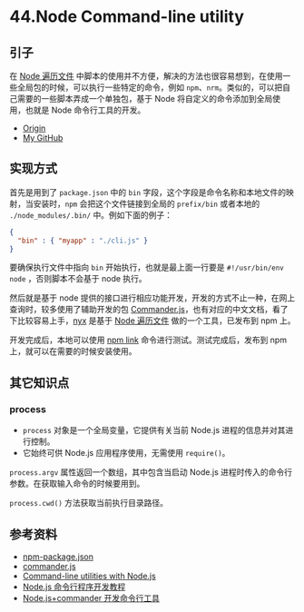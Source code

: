 # 44.Node Command-line utility
## 引子
在 [Node 遍历文件][url-segment45] 中脚本的使用并不方便，解决的方法也很容易想到，在使用一些全局包的时候，可以执行一些特定的命令，例如 `npm`、`nrm`。类似的，可以把自己需要的一些脚本弄成一个单独包，基于 Node 将自定义的命令添加到全局使用，也就是 Node 命令行工具的开发。


- [Origin][url-origin]
- [My GitHub][url-my-github]

## 实现方式
首先是用到了 `package.json` 中的 `bin` 字段，这个字段是命令名称和本地文件的映射，当安装时，`npm` 会把这个文件链接到全局的 `prefix/bin` 或者本地的 `./node_modules/.bin/` 中。例如下面的例子：
```json
{
  "bin" : { "myapp" : "./cli.js" }
}
```
要确保执行文件中指向 `bin` 开始执行，也就是最上面一行要是 `#!/usr/bin/env node` ，否则脚本不会基于 node 执行。

然后就是基于 node 提供的接口进行相应功能开发，开发的方式不止一种，在网上查询时，较多使用了辅助开发的包 [Commander.js][url-github-commander]，也有对应的中文文档，看了下比较容易上手，[nyx][url-github-nyx] 是基于 [Node 遍历文件][url-segment45] 做的一个工具，已发布到 npm 上。

开发完成后，本地可以使用 [npm link][url-npm-link] 命令进行测试。测试完成后，发布到 npm 上，就可以在需要的时候安装使用。

## 其它知识点
### process
- `process` 对象是一个全局变量，它提供有关当前 Node.js 进程的信息并对其进行控制。
- 它始终可供 Node.js 应用程序使用，无需使用 `require()`。

`process.argv` 属性返回一个数组，其中包含当启动 Node.js 进程时传入的命令行参数。在获取输入命令的时候要用到。

`process.cwd()` 方法获取当前执行目录路径。

## 参考资料
- [npm-package.json][url-npm-package]
- [commander.js][url-github-commander]
- [Command-line utilities with Node.js][url-blog1]
- [Node.js 命令行程序开发教程][url-blog2]
- [Node.js+commander 开发命令行工具][url-blog3]



[url-base]:https://xxholic.github.io/blog/draft


[url-npm-package]:https://docs.npmjs.com/files/package.json.html
[url-github-commander]:https://github.com/tj/commander.js
[url-blog1]:https://cruft.io/posts/node-command-line-utilities/
[url-blog2]:http://www.ruanyifeng.com/blog/2015/05/command-line-with-node.html
[url-blog3]:https://www.jianshu.com/p/2cae952250d1
[url-npm-link]:https://docs.npmjs.com/cli/link.html
[url-segment45]:https://github.com/XXHolic/segment/issues/45
[url-github-nyx]:https://github.com/XXHolic/nyx

[url-origin]:https://github.com/XXHolic/segment/issues/46
[url-my-github]:https://github.com/XXHolic